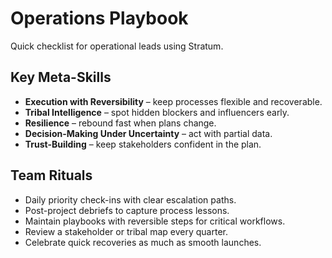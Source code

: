 # Operations Playbook

Quick checklist for operational leads using Stratum.

## Key Meta-Skills
- **Execution with Reversibility** – keep processes flexible and recoverable.
- **Tribal Intelligence** – spot hidden blockers and influencers early.
- **Resilience** – rebound fast when plans change.
- **Decision-Making Under Uncertainty** – act with partial data.
- **Trust-Building** – keep stakeholders confident in the plan.

## Team Rituals
- Daily priority check-ins with clear escalation paths.
- Post-project debriefs to capture process lessons.
- Maintain playbooks with reversible steps for critical workflows.
- Review a stakeholder or tribal map every quarter.
- Celebrate quick recoveries as much as smooth launches.

